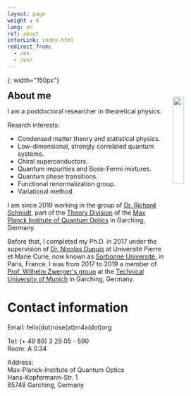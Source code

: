 ```yaml
---
layout: page
weight : 0
lang: en
ref: about
interLink: index.html
redirect_from:
  - /en
  - /en/
---
```





[photo]: {{site.baseurl}}/docs/frose_1911.jpeg
{: width="150px"} 

<!--
{: style="text-align: right"}
width="100%;" max-width="100px;"
-->

<div class="header">
  <h2 style="display: inline;">About me</h2>
  <img src="{{site.baseurl}}/docs/frose_1911.jpeg" style="display: inline; float: right; clear: right; margin: 15px;" width="22.5%;"/>
</div>
 
I am a postdoctoral researcher in theoretical physics.

<!--
, working in the field of condensed matter and statistical physics. 

My research activity lies in the study of strongly-correlated low-dimensional quantum systems.
-->

Resarch interests:
* Condensed matter theory and statistical physics.
* Low-dimensional, strongly correlated quantum systems.
* Chiral superconductors.
* Quantum impurities and Bose-Fermi mixtures.
* Quantum phase transitions.
* Functional renormalization group.
* Variational method.

I am since 2019 working in the group of [Dr. Richard Schmidt](https://quantummatter.de), part of the [Theory Division](http://www2.mpq.mpg.de/Theorygroup/CIRAC/index.html) of the [Max Planck Institute of Quantum Optics](https://www.mpq.mpg.de/en) in  Garching, Germany.

Before that, I completed my Ph.D. in 2017 under the supervision of [Dr. Nicolas Dupuis](https://www.lptmc.jussieu.fr/users/dupuis) at Université Pierre et Marie Curie, now known as [Sorbonne Université](https://www.sorbonne-universite.fr/en), in Paris, France.
I was from 2017 to 2019 a member of [Prof. Wilhelm Zwerger's group](http://einrichtungen.ph.tum.de/T34/) at the [Technical University of Munich](https://www.tum.de/nc/en/homepage/) in Garching, Germany.

# Contact information

Email: felix(dot)rose(at)m4x(dot)org

Tel: (+ 49 89) 3 29 05 - 590  
Room: A 0.34

Address:  
Max-Planck-Institute of Quantum Optics  
Hans-Kopfermann-Str. 1  
85748 Garching, Germany  

